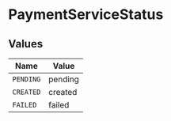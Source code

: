# PaymentServiceStatus


## Values

| Name      | Value     |
| --------- | --------- |
| `PENDING` | pending   |
| `CREATED` | created   |
| `FAILED`  | failed    |